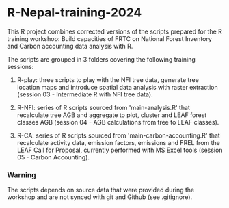 # R-Nepal-training-2024

This R project combines corrected versions of the scripts prepared for the R training workshop: Build capacities of FRTC on National Forest
Inventory and Carbon accounting data analysis with R.

The scripts are grouped in 3 folders covering the following training sessions:

1. R-play: three scripts to play with the NFI tree data, generate tree location maps and introduce spatial data analysis with raster extraction (session 03 - Intermediate R with NFI tree data).

1. R-NFI: series of R scripts sourced from 'main-analysis.R' that recalculate tree AGB and aggregate to plot, cluster and LEAF forest classes AGB (session 04 - AGB calculations from tree to LEAF classes).

1. R-CA: series of R scripts sourced from 'main-carbon-accounting.R' that recalculate activity data, emission factors, emissions and FREL from the LEAF Call for Proposal, currently performed with MS Excel tools (session 05 - Carbon Accounting).


### Warning 

The scripts depends on source data that were provided during the workshop and are not synced with git and Github (see .gitignore).

